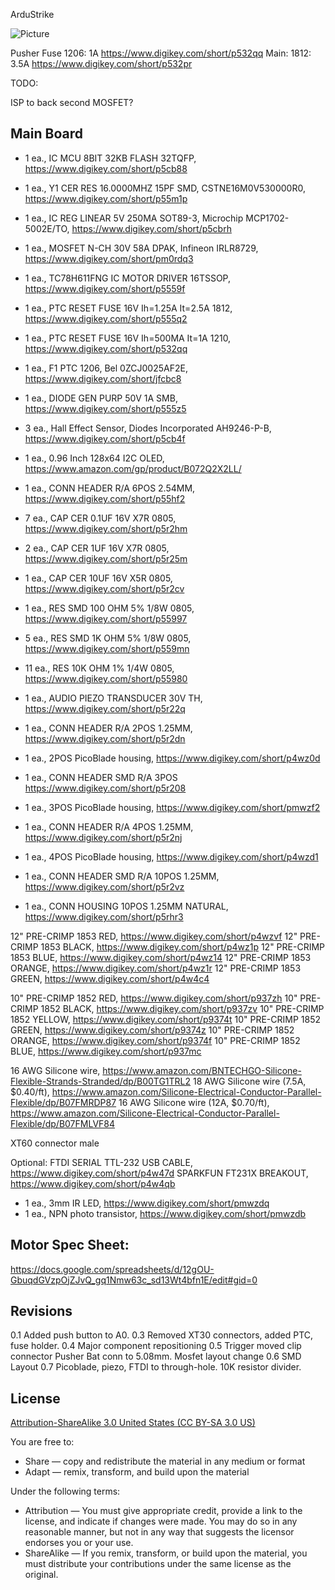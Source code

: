ArduStrike

![Picture](images/project.png) 

Pusher Fuse 1206: 1A https://www.digikey.com/short/p532qq
Main: 1812: 3.5A https://www.digikey.com/short/p532pr



TODO:

ISP to back
second MOSFET?


Main Board
----------------
- 1 ea., IC MCU 8BIT 32KB FLASH 32TQFP, https://www.digikey.com/short/p5cb88
- 1 ea., Y1 CER RES 16.0000MHZ 15PF SMD, CSTNE16M0V530000R0, https://www.digikey.com/short/p55m1p
- 1 ea., IC REG LINEAR 5V 250MA SOT89-3, Microchip MCP1702-5002E/TO, https://www.digikey.com/short/p5cbrh
- 1 ea., MOSFET N-CH 30V 58A DPAK, Infineon IRLR8729, https://www.digikey.com/short/pm0rdq3
- 1 ea., TC78H611FNG IC MOTOR DRIVER 16TSSOP, https://www.digikey.com/short/p5559f
- 1 ea., PTC RESET FUSE 16V Ih=1.25A It=2.5A  1812, https://www.digikey.com/short/p555q2
- 1 ea., PTC RESET FUSE 16V Ih=500MA It=1A 1210, https://www.digikey.com/short/p532qq
- 1 ea., F1 PTC 1206, Bel 0ZCJ0025AF2E, https://www.digikey.com/short/jfcbc8
- 1 ea., DIODE GEN PURP 50V 1A SMB, https://www.digikey.com/short/p555z5
- 3 ea., Hall Effect Sensor, Diodes Incorporated AH9246-P-B, https://www.digikey.com/short/p5cb4f
- 1 ea., 0.96 Inch 128x64 I2C OLED, https://www.amazon.com/gp/product/B072Q2X2LL/
- 1 ea., CONN HEADER R/A 6POS 2.54MM,  https://www.digikey.com/short/p55hf2

- 7 ea., CAP CER 0.1UF 16V X7R 0805, https://www.digikey.com/short/p5r2hm
- 2 ea., CAP CER 1UF 16V X7R 0805, https://www.digikey.com/short/p5r25m
- 1 ea., CAP CER 10UF 16V X5R 0805, https://www.digikey.com/short/p5r2cv

- 1 ea., RES SMD 100 OHM 5% 1/8W 0805, https://www.digikey.com/short/p55997
- 5 ea., RES SMD 1K OHM 5% 1/8W 0805, https://www.digikey.com/short/p559mn
- 11 ea., RES 10K OHM 1% 1/4W 0805, https://www.digikey.com/short/p55980

- 1 ea., AUDIO PIEZO TRANSDUCER 30V TH, https://www.digikey.com/short/p5r22q

- 1 ea., CONN HEADER R/A 2POS 1.25MM, https://www.digikey.com/short/p5r2dn
- 1 ea., 2POS PicoBlade housing, https://www.digikey.com/short/p4wz0d

- 1 ea., CONN HEADER SMD R/A 3POS https://www.digikey.com/short/p5r208
- 1 ea., 3POS PicoBlade housing, https://www.digikey.com/short/pmwzf2

- 1 ea., CONN HEADER R/A 4POS 1.25MM, https://www.digikey.com/short/p5r2nj
- 1 ea., 4POS PicoBlade housing, https://www.digikey.com/short/p4wzd1

- 1 ea., CONN HEADER SMD R/A 10POS 1.25MM, https://www.digikey.com/short/p5r2vz
- 1 ea., CONN HOUSING 10POS 1.25MM NATURAL, https://www.digikey.com/short/p5rhr3

12" PRE-CRIMP 1853 RED, https://www.digikey.com/short/p4wzvf
12" PRE-CRIMP 1853 BLACK, https://www.digikey.com/short/p4wz1p
12" PRE-CRIMP 1853 BLUE, https://www.digikey.com/short/p4wz14
12" PRE-CRIMP 1853 ORANGE, https://www.digikey.com/short/p4wz1r
12" PRE-CRIMP 1853 GREEN, https://www.digikey.com/short/p4w4c4

10" PRE-CRIMP 1852 RED, https://www.digikey.com/short/p937zh
10" PRE-CRIMP 1852 BLACK, https://www.digikey.com/short/p937zv
10" PRE-CRIMP 1852 YELLOW, https://www.digikey.com/short/p9374t
10" PRE-CRIMP 1852 GREEN, https://www.digikey.com/short/p9374z
10" PRE-CRIMP 1852 ORANGE, https://www.digikey.com/short/p9374f
10" PRE-CRIMP 1852 BLUE, https://www.digikey.com/short/p937mc

16 AWG Silicone wire, https://www.amazon.com/BNTECHGO-Silicone-Flexible-Strands-Stranded/dp/B00TG1TRL2
18 AWG Silicone wire (7.5A, $0.40/ft), https://www.amazon.com/Silicone-Electrical-Conductor-Parallel-Flexible/dp/B07FMRDP87
16 AWG Silicone wire (12A, $0.70/ft), https://www.amazon.com/Silicone-Electrical-Conductor-Parallel-Flexible/dp/B07FMLVF84

XT60 connector male

Optional:
FTDI SERIAL TTL-232 USB CABLE, https://www.digikey.com/short/p4w47d
SPARKFUN FT231X BREAKOUT, https://www.digikey.com/short/p4w4qb
- 1 ea., 3mm IR LED, https://www.digikey.com/short/pmwzdq
- 1 ea., NPN photo transistor, https://www.digikey.com/short/pmwzdb

Motor Spec Sheet:
----------------
https://docs.google.com/spreadsheets/d/12gOU-GbuqdGVzpOjZJvQ_gq1Nmw63c_sd13Wt4bfn1E/edit#gid=0


Revisions
----------------
0.1 Added push button to A0.
0.3 Removed XT30 connectors, added PTC, fuse holder.
0.4 Major component repositioning
0.5 Trigger moved clip connector
	Pusher Bat conn to 5.08mm.
	Mosfet layout change
0.6 SMD Layout
0.7 Picoblade, piezo, FTDI to through-hole. 10K resistor divider.

License
----------------
[Attribution-ShareAlike 3.0 United States (CC BY-SA 3.0 US)](https://creativecommons.org/licenses/by-sa/3.0/us/)

You are free to:

- Share — copy and redistribute the material in any medium or format
- Adapt — remix, transform, and build upon the material

Under the following terms:

- Attribution — You must give appropriate credit, provide a link to the license, and indicate if changes were made. You may do so in any reasonable manner, but not in any way that suggests the licensor endorses you or your use.
- ShareAlike — If you remix, transform, or build upon the material, you must distribute your contributions under the same license as the original.